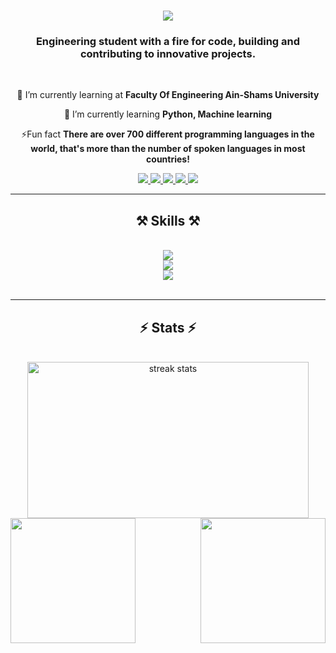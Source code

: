 <h1 align="center">
     <img src="https://readme-typing-svg.demolab.com?font=Concert+One&size=36&duration=3000&pause=800&center=true&vCenter=true&random=false&width=435&lines=Hi+there+%F0%9F%91%8B;I'm+Omar+Mamon" />
</h1>

<h3 align="center">Engineering student with a fire for code, building and contributing to innovative projects.</h3>
<br/>

<div align="center">
 
 🔭 I’m currently learning at **Faculty Of Engineering Ain-Shams University**
 
 🌱 I’m currently learning **Python, Machine learning**

 ⚡Fun fact **There are over 700 different programming languages in the world, that's more than the number of spoken languages in most countries!**

 </div>
 
<div align="center"> 
  <a href="omar.mamon203@gmail.com">
    <img src="https://img.shields.io/badge/Gmail-333333?style=for-the-badge&logo=gmail&logoColor=red" />
  </a>
  <a href="https://www.linkedin.com/in/omar-mamon-42643226b/" target="_blank">
    <img src="https://img.shields.io/badge/LinkedIn-0077B5?style=for-the-badge&logo=linkedin&logoColor=white" target="_blank" />
  </a>
  <a href="https://www.coursera.org/user/b971fb109f66721fa282cf4b688b9ad0" target="_blank">
    <img src="https://img.shields.io/badge/Coursera-0056D2?style=for-the-badge&logo=Coursera&logoColor=white" target="_blank" />
  </a>
  <a href="https://www.hackerrank.com/profile/omar_mamon203" target="_blank">
    <img src="https://img.shields.io/badge/-Hackerrank-2EC866?style=for-the-badge&logo=HackerRank&logoColor=white" target="_blank" />
  </a>
  <a href="https://www.codewars.com/users/Omar%20Mamon" target="_blank">
    <img src="https://img.shields.io/badge/Codewars-B1361E?style=for-the-badge&logo=Codewars&logoColor=white" target="_blank" />
  </a>
  
</div>

 <hr/>
 
<h2 align="center">⚒️ Skills ⚒️</h2>

<br/>
<div align="center">
    <img src="https://skillicons.dev/icons?i=python,java,c,cpp,matlab,octave,mysql" /><br>
    <img src="https://skillicons.dev/icons?i=html,css,javascript,bootstrap,react,nodejs,php,md" /><br>
    <img src="https://skillicons.dev/icons?i=arduino,vscode,visualstudio,github,git,linux,powershell,autocad,stackoverflow" />
    
</div>

<br/>
<hr/>

<h2 align="center">⚡ Stats ⚡</h2>
<br>
<div align=center>
  <img width=450 height=250 src="https://github-readme-streak-stats-salesp07.vercel.app/?user=Spafic&count_private=true&theme=holi-theme&border_radius=10" alt="streak stats"/>
<br/>
<a href="https://github.com/anuraghazra/github-readme-stats">
  <img height=200 align="left" src="https://github-readme-stats.vercel.app/api?username=Spafic&rank_icon=github&theme=holi&border_radius=10" />
</a>
<a href="https://github.com/anuraghazra/convoychat">
  <img height=200 align="right" src="https://github-readme-stats.vercel.app/api/top-langs?username=Spafic&layout=compact&langs_count=8&card_width=250&theme=holi&border_radius=10" />
</a>
</div>
